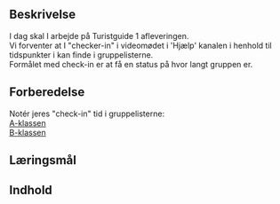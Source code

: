 ## Beskrivelse
I dag skal I arbejde på Turistguide 1 afleveringen.  
Vi forventer at I "checker-in" i videomødet i 'Hjælp' kanalen i henhold til tidspunkter i kan finde i gruppelisterne.  
Formålet med check-in er at få en status på hvor langt gruppen er.

## Forberedelse
Notér jeres "check-in" tid i gruppelisterne:  
[A-klassen](https://studkea.sharepoint.com/:x:/r/sites/TeamDATA-GBG-F25AB-A/_layouts/15/Doc2.aspx?action=edit&sourcedoc=%7Bce411094-1bf1-4ddf-8b67-3169679aef94%7D&wdOrigin=TEAMS-MAGLEV.teamsSdk_ns.rwc&wdExp=TEAMS-TREATMENT&wdhostclicktime=1753255068888&web=1)  
[B-klassen](https://studkea.sharepoint.com/:x:/r/sites/TeamDATA-GBG-F25AB-B/_layouts/15/Doc2.aspx?action=edit&sourcedoc=%7B1d7d94c9-dc21-4e30-b9d3-6a5b0430bb06%7D&wdOrigin=TEAMS-MAGLEV.teamsSdk_ns.rwc&wdExp=TEAMS-TREATMENT&wdhostclicktime=1753256485055&web=1)


## Læringsmål

## Indhold
